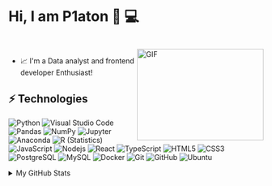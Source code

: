 # Hi, I am P1aton   👋 :computer: 

<p>
  </br>
      <img align="right" width="250" height="180" alt="GIF" src="https://github.com/shazx06/shazx06/blob/master/assets/code.gif?raw=true" width="750" height="520" />
</p>

- 📈 I'm a Data analyst and frontend developer Enthusiast!


## ⚡ Technologies

![Python](https://img.shields.io/badge/-Python-333333?style=flat&logo=python)
![Visual Studio Code](https://img.shields.io/badge/-VScode-333333?style=flat&logo=visual-studio-code&logoColor=007ACC)
![Pandas](https://img.shields.io/badge/-Pandas-333333?style=flat&logo=pandas)
![NumPy](https://img.shields.io/badge/-NumPy-333333?style=flat&logo=numpy)
![Jupyter](https://img.shields.io/badge/-Jupyter-333333?style=flat&logo=Jupyter)
![Anaconda](https://img.shields.io/badge/-Anaconda-333333?style=flat&logo=Anaconda)
![R (Statistics)](https://img.shields.io/badge/-R-333333?style=flat&logo=R&logoColor=276DC3)
![JavaScript](https://img.shields.io/badge/-JavaScript-black?style=flat-square&logo=javascript)
![Nodejs](https://img.shields.io/badge/-Nodejs-black?style=flat-square&logo=Node.js)
![React](https://img.shields.io/badge/-React-black?style=flat-square&logo=react)
![TypeScript](https://img.shields.io/badge/-TypeScript-007ACC?style=flat-square&logo=typescript)
![HTML5](https://img.shields.io/badge/-HTML5-E34F26?style=flat-square&logo=html5&logoColor=white)
![CSS3](https://img.shields.io/badge/-CSS3-1572B6?style=flat-square&logo=css3)
![PostgreSQL](https://img.shields.io/badge/-PostgreSQL-336791?style=flat-square&logo=postgresql)
![MySQL](https://img.shields.io/badge/-MySQL-black?style=flat-square&logo=mysql)
![Docker](https://img.shields.io/badge/-Docker-black?style=flat-square&logo=docker)
![Git](https://img.shields.io/badge/-Git-black?style=flat-square&logo=git)
![GitHub](https://img.shields.io/badge/-GitHub-181717?style=flat-square&logo=github)
![Ubuntu](https://img.shields.io/badge/-Ubuntu-333333?style=flat&logo=Ubuntu)

<details>
## <summary>My GitHub Stats</summary>
    <table>
    <tr>
        <td>
        <img
            src="https://github-readme-stats.vercel.app/api?username=p1aton&hide=issues&show_icons=true"/>
        </td>
        <td>
        <img
            src="https://github-readme-stats.vercel.app/api/top-langs/?username=p1aton&layout=compact"/>
        </td>
    </tr>
    </table>
</details>







